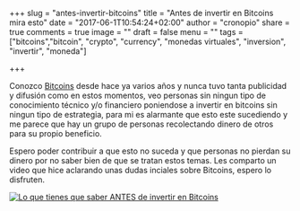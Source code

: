 +++
slug = "antes-invertir-bitcoins"
title = "Antes de invertir en Bitcoins mira esto"
date = "2017-06-1T10:54:24+02:00"
author = "cronopio"
share = true
comments = true
image = ""
draft = false
menu = ""
tags = ["bitcoins","bitcoin", "crypto", "currency", "monedas virtuales", "inversion", "invertir", "moneda"]

+++

Conozco [Bitcoins](http://bitcoin.org) desde hace ya varios años y nunca tuvo tanta publicidad y difusión como en estos momentos, veo personas sin ningun tipo de conocimiento técnico y/o financiero poniendose a invertir en bitcoins sin ningun tipo de estrategia, para mi es alarmante que esto este sucediendo y me parece que hay un grupo de personas recolectando dinero de otros para su propio beneficio.

Espero poder contribuir a que esto no suceda y que personas no pierdan su dinero por no saber bien de que se tratan estos temas. Les comparto un video que hice aclarando unas dudas inciales sobre Bitcoins, espero lo disfruten.


[![Lo que tienes que saber ANTES de invertir en Bitcoins](http://img.youtube.com/vi/l7MvjteVvJc/0.jpg)](https://www.youtube.com/watch?v=l7MvjteVvJc)
